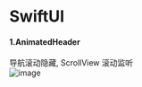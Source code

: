 # SwiftUI 

#### 1.AnimatedHeader 
导航滚动隐藏, ScrollView 滚动监听  
![image](https://github.com/ChoshimWy/SwiftUILearning/blob/master/Resource/AnimatedHeaderView.GIF)
